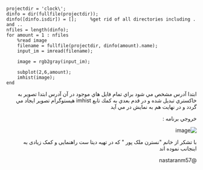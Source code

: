 <div dir = "ltr">
    
```
projectdir = 'clock\';
dinfo = dir(fullfile(projectdir));
dinfo([dinfo.isdir]) = [];     %get rid of all directories including . and ..
nfiles = length(dinfo);
for amount = 1 : nfiles
    %read image
    filename = fullfile(projectdir, dinfo(amount).name);
    input_im = imread(filename);
    
    image = rgb2gray(input_im);
    
    subplot(2,6,amount);
    imhist(image);
end

```
</div>


<div dir = "rtl">
  ابتدا آدرس مشخص مي شود
  براي تمام فايل هاي موجود در آن آدرس ابتدا تصوير به خاكستري تبديل شده و در قدم بعدي به كمك تابع imhist هيستوگرام تصوير ايجاد مي گردد و در نهايت هم به نمايش در مي آيد
  
  خروجي برنامه :
  
  ![image](https://user-images.githubusercontent.com/80279784/113323460-37901b80-932b-11eb-9504-9eeeab8fef84.png)
  
  با تشکر از خانم "نسترن ملک پور " که در تهیه دیتا ست راهنمایی و کمک زیادی به اینجانب نموده اند
  
  @nastaranm57

</div>
